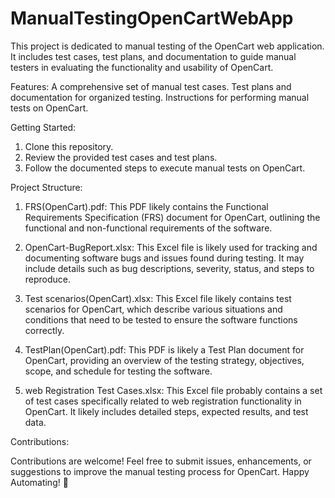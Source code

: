 # ManualTestingOpenCartWebApp
This project is dedicated to manual testing of the OpenCart web application. It includes test cases, test plans, and documentation to guide manual testers in evaluating the functionality and usability of OpenCart.

Features:
A comprehensive set of manual test cases.
Test plans and documentation for organized testing.
Instructions for performing manual tests on OpenCart.

Getting Started:

1. Clone this repository.
2. Review the provided test cases and test plans.
3. Follow the documented steps to execute manual tests on OpenCart.

Project Structure:

1. FRS(OpenCart).pdf: This PDF likely contains the Functional Requirements Specification (FRS) document for OpenCart, outlining the functional and non-functional requirements of the software.

2. OpenCart-BugReport.xlsx: This Excel file is likely used for tracking and documenting software bugs and issues found during testing. It may include details such as bug descriptions, severity, status, and steps to reproduce.

3. Test scenarios(OpenCart).xlsx: This Excel file likely contains test scenarios for OpenCart, which describe various situations and conditions that need to be tested to ensure the software functions correctly.

4. TestPlan(OpenCart).pdf: This PDF is likely a Test Plan document for OpenCart, providing an overview of the testing strategy, objectives, scope, and schedule for testing the software.

5. web Registration Test Cases.xlsx: This Excel file probably contains a set of test cases specifically related to web registration functionality in OpenCart. It likely includes detailed steps, expected results, and test data.

Contributions:

Contributions are welcome! Feel free to submit issues, enhancements, or suggestions to improve the manual testing process for OpenCart.
Happy Automating! 🚀
